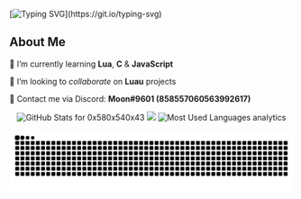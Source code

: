 [![Typing SVG](https://readme-typing-svg.herokuapp.com?duration=6000&color=FF3088F1&lines=Hello%2C+I'm+Moon;Welcome+to+my+GitHub+hellscape;)](https://git.io/typing-svg)

<!-- About Me Section -->

## About Me

🌱 I’m currently learning **Lua**, **C** & **JavaScript**

👯 I’m looking to _collaborate_ on **Luau** projects

💬 Contact me via Discord: **Moon#9601 (858557060563992617)**

<!-- Github Stats-->
<p align="center">
<img src="https://github-readme-stats.vercel.app/api?username=0x580x540x43&show_icons=true&include_all_commits=true&count_private=true&theme=radical&layout=compact" alt="GitHub Stats for 0x580x540x43" width="500"/>
<img src="https://github-readme-streak-stats.herokuapp.com?user=0x580x540x43&theme=radical" width="500"/>
<img src="https://github-readme-stats.vercel.app/api/top-langs?username=0x580x540x43&show_icons=true&locale=en&layout=compact&theme=radical" alt="Most Used Languages analytics" width="500"/>
</p>

![snake gif](https://github.com/0x580x540x43/0x580x540x43/blob/output/github-contribution-grid-snake.svg)
